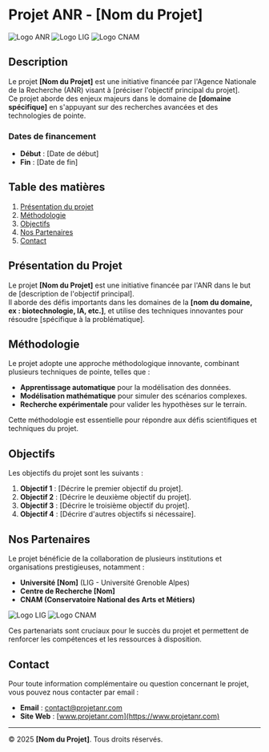 # Projet ANR - [Nom du Projet]

![Logo ANR](logo/anr-logo.jpg) ![Logo LIG](logo/lig-logo.png) ![Logo CNAM](logo/cnam-logo.png)

## Description

Le projet **[Nom du Projet]** est une initiative financée par l'Agence Nationale de la Recherche (ANR) visant à [préciser l'objectif principal du projet].  
Ce projet aborde des enjeux majeurs dans le domaine de **[domaine spécifique]** en s'appuyant sur des recherches avancées et des technologies de pointe.

### Dates de financement
- **Début** : [Date de début]
- **Fin** : [Date de fin]

## Table des matières

1. [Présentation du projet](#présentation-du-projet)
2. [Méthodologie](#méthodologie)
3. [Objectifs](#objectifs)
4. [Nos Partenaires](#nos-partenaires)
5. [Contact](#contact)

## Présentation du Projet

Le projet **[Nom du Projet]** est une initiative financée par l'ANR dans le but de [description de l'objectif principal].  
Il aborde des défis importants dans les domaines de la **[nom du domaine, ex : biotechnologie, IA, etc.]**, et utilise des techniques innovantes pour résoudre [spécifique à la problématique].

## Méthodologie

Le projet adopte une approche méthodologique innovante, combinant plusieurs techniques de pointe, telles que :
- **Apprentissage automatique** pour la modélisation des données.
- **Modélisation mathématique** pour simuler des scénarios complexes.
- **Recherche expérimentale** pour valider les hypothèses sur le terrain.

Cette méthodologie est essentielle pour répondre aux défis scientifiques et techniques du projet.

## Objectifs

Les objectifs du projet sont les suivants :
1. **Objectif 1** : [Décrire le premier objectif du projet].
2. **Objectif 2** : [Décrire le deuxième objectif du projet].
3. **Objectif 3** : [Décrire le troisième objectif du projet].
4. **Objectif 4** : [Décrire d'autres objectifs si nécessaire].

## Nos Partenaires

Le projet bénéficie de la collaboration de plusieurs institutions et organisations prestigieuses, notamment :
- **Université [Nom]** (LIG - Université Grenoble Alpes)
- **Centre de Recherche [Nom]**
- **CNAM (Conservatoire National des Arts et Métiers)**

![Logo LIG](logos/lig-logo.png) ![Logo CNAM](logos/cnam-logo.png)

Ces partenariats sont cruciaux pour le succès du projet et permettent de renforcer les compétences et les ressources à disposition.

## Contact

Pour toute information complémentaire ou question concernant le projet, vous pouvez nous contacter par email :

- **Email** : [contact@projetanr.com](mailto:contact@projetanr.com)
- **Site Web** : [www.projetanr.com](https://www.projetanr.com)

---

© 2025 **[Nom du Projet]**. Tous droits réservés.
